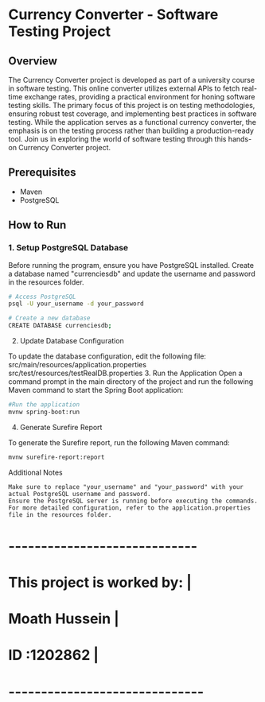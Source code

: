 # Currency Converter - Software Testing Project

## Overview

The Currency Converter project is developed as part of a university course in software testing. This online converter utilizes external APIs to fetch real-time exchange rates, providing a practical environment for honing software testing skills. The primary focus of this project is on testing methodologies, ensuring robust test coverage, and implementing best practices in software testing. While the application serves as a functional currency converter, the emphasis is on the testing process rather than building a production-ready tool. Join us in exploring the world of software testing through this hands-on Currency Converter project.
## Prerequisites

- Maven
- PostgreSQL

## How to Run

### 1. Setup PostgreSQL Database

Before running the program, ensure you have PostgreSQL installed. Create a database named "currenciesdb" and update the username and password in the resources folder.

```bash
# Access PostgreSQL
psql -U your_username -d your_password

# Create a new database
CREATE DATABASE currenciesdb;
```
2. Update Database Configuration

To update the database configuration, edit the following file:
src/main/resources/application.properties
src/test/resources/testRealDB.properties
3.  Run the Application
Open a command prompt in the main directory of the project and run the following Maven command to start the Spring Boot application:
```bash
#Run the application
mvnw spring-boot:run
```

4. Generate Surefire Report

To generate the Surefire report, run the following Maven command:
```bash
mvnw surefire-report:report
```

Additional Notes

    Make sure to replace "your_username" and "your_password" with your actual PostgreSQL username and password.
    Ensure the PostgreSQL server is running before executing the commands.
    For more detailed configuration, refer to the application.properties file in the resources folder.

# -----------------------------
# This project is worked by:   | 
# Moath Hussein                |
# ID :1202862                  | 
# ------------------------------